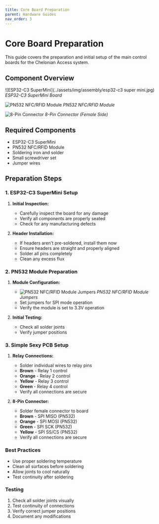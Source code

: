 ```yaml
---
title: Core Board Preparation
parent: Hardware Guides
nav_order: 3
---
```


# Core Board Preparation

This guide covers the preparation and initial setup of the main control boards for the Chelonian Access system.

## Component Overview

![ESP32-C3 SuperMini](../assets/img/assembly/esp32-c3 super mini.jpg)
*ESP32-C3 SuperMini Board*

![PN532 NFC/RFID Module](../assets/img/assembly/pn532.jpeg)
*PN532 NFC/RFID Module*

![8-Pin Connector](../assets/img/assembly/8-pin-connector-female.jpg)
*8-Pin Connector (Female Side)*

## Required Components

- ESP32-C3 SuperMini
- PN532 NFC/RFID Module
- Soldering iron and solder
- Small screwdriver set
- Jumper wires

## Preparation Steps

### 1. ESP32-C3 SuperMini Setup

1. **Initial Inspection:**
   - Carefully inspect the board for any damage
   - Verify all components are properly seated
   - Check for any manufacturing defects

2. **Header Installation:**
   - If headers aren't pre-soldered, install them now
   - Ensure headers are straight and properly aligned
   - Solder all pins completely
   - Clean any excess flux

### 2. PN532 Module Preparation

1. **Module Configuration:**
   - ![PN532 NFC/RFID Module Jumpers](../assets/img/assembly/pn532-spi-jumpers.jpeg) *PN532 NFC/RFID Module Jumpers*
   - Set jumpers for SPI mode operation
   - Verify the module is set to 3.3V operation

2. **Initial Testing:**
   - Check all solder joints
   - Verify jumper positions

### 3. Simple Sexy PCB Setup

1. **Relay Connections:**
   - Solder individual wires to relay pins
   - **Brown** - Relay 1 control
   - **Orange** - Relay 2 control
   - **Yellow** - Relay 3 control
   - **Green** - Relay 4 control
   - Verify all connections are secure

2. **8-Pin Connector:**
   - Solder female connector to board
   - **Brown** - SPI MISO (PN532)
   - **Orange** - SPI MOSI (PN532)
   - **Green** - SPI SCK (PN532)
   - **Yellow** - SPI SS/CS (PN532)
   - Verify all connections are secure

### Best Practices

- Use proper soldering temperature
- Clean all surfaces before soldering
- Allow joints to cool naturally
- Test continuity after soldering

### Testing

1. Check all solder joints visually
2. Test continuity of connections
3. Verify correct jumper positions
4. Document any modifications
